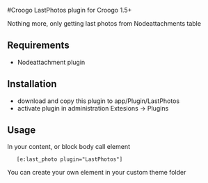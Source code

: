 #Croogo LastPhotos plugin for Croogo 1.5+

Nothing more, only getting last photos from Nodeattachments table

## Requirements
 * Nodeattachment plugin

## Installation
 * download and copy this plugin to app/Plugin/LastPhotos
 * activate plugin in administration Extesions -> Plugins

## Usage

In your content, or block body call element

       [e:last_photo plugin="LastPhotos"]

You can create your own element in your custom theme folder
